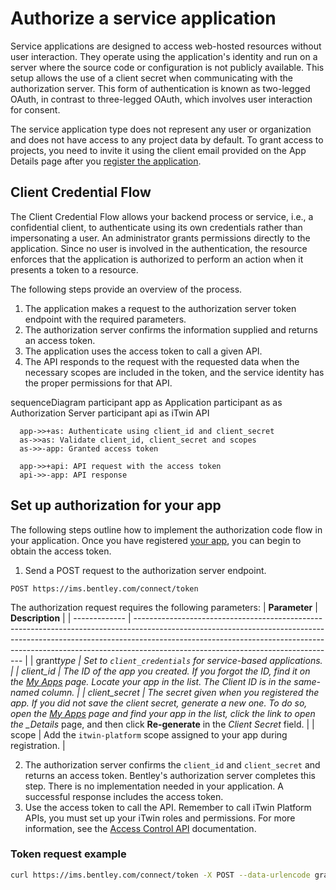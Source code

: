 # Authorize a service application

Service applications are designed to access web-hosted resources without user interaction. They operate using the application's identity and run on a server where the source code or configuration is not publicly available. This setup allows the use of a client secret when communicating with the authorization server. This form of authentication is known as two-legged OAuth, in contrast to three-legged OAuth, which involves user interaction for consent.

The service application type does not represent any user or organization and does not have access to any project data by default. To grant access to projects, you need to invite it using the client email provided on the App Details page after you [register the application](/my-apps/).

## Client Credential Flow

The Client Credential Flow allows your backend process or service, i.e., a confidential client, to authenticate using its own credentials rather than impersonating a user. An administrator grants permissions directly to the application. Since no user is involved in the authentication, the resource enforces that the application is authorized to perform an action when it presents a token to a resource.

The following steps provide an overview of the process.

1. The application makes a request to the authorization server token endpoint with the required parameters.
2. The authorization server confirms the information supplied and returns an access token.
3. The application uses the access token to call a given API.
4. The API responds to the request with the requested data when the necessary scopes are included in the token, and the service identity has the proper permissions for that API.

<div class="mermaid">
sequenceDiagram
      participant app as Application
      participant as as Authorization Server
      participant api as iTwin API
  
      app->>+as: Authenticate using client_id and client_secret
      as->>as: Validate client_id, client_secret and scopes
      as->>-app: Granted access token
  
      app->>+api: API request with the access token
      api->>-app: API response

</div>

## Set up authorization for your app

The following steps outline how to implement the authorization code flow in your application. Once you have registered [your app](/my-apps), you can begin to obtain the access token.

1. Send a POST request to the authorization server endpoint.

`POST https://ims.bentley.com/connect/token`

The authorization request requires the following parameters:
| **Parameter** | **Description** |
| ------------- | -------------------------------------------------------------------------------------------------------------------------------------------------------------------------------------------------------------------------------------------------------------------------------------------- |
| grant*type | Set to `client_credentials` for service-based applications. |
| client_id | The ID of the app you created. If you forgot the ID, find it on the [My Apps](/my-apps/) page. Locate your app in the list. The Client ID is in the same-named column. |
| client_secret | The secret given when you registered the app. If you did not save the client secret, generate a new one. To do so, open the [My Apps](/my-apps/) page and find your app in the list, click the link to open the \_Details* page, and then click **Re-generate** in the _Client Secret_ field. |
| scope | Add the `itwin-platform` scope assigned to your app during registration. |

2. The authorization server confirms the `client_id` and `client_secret` and returns an access token. Bentley's authorization server completes this step. There is no implementation needed in your application. A successful response includes the access token.
3. Use the access token to call the API. Remember to call iTwin Platform APIs, you must set up your iTwin roles and permissions. For more information, see the [Access Control API](/apis/access-control/) documentation.

### Token request example

```bash
curl https://ims.bentley.com/connect/token -X POST --data-urlencode grant_type=client_credentials --data-urlencode client_id=<client_id> --data-urlencode client_secret=<client_secret> --data-urlencode scope=<scope>
```
